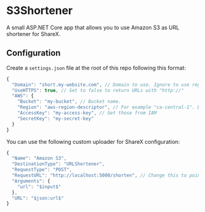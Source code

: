 # S3Shortener

A small ASP.NET Core app that allows you to use Amazon S3 as URL shortener for ShareX.

## Configuration

Create a `settings.json` file at the root of this repo following this format:

```javascript
{
  "Domain": "short.my-website.com", // Domain to use. Ignore to use regular S3 endpoint.
  "UseHTTPS": true, // Set to false to return URLs with "http://"
  "AWS": {
    "Bucket": "my-bucket", // Bucket name.
    "Region": "aws-region-descriptor", // For example "ca-central-1". Defaults to "us-east-1"
    "AccessKey": "my-access-key", // Get those from IAM
    "SecretKey": "my-secret-key"
  }
}
```

You can use the following custom uploader for ShareX configuration:

```javascript
{
  "Name": "Amazon S3",
  "DestinationType": "URLShortener",
  "RequestType": "POST",
  "RequestURL": "http://localhost:5000/shorten", // Change this to point to your own instance
  "Arguments": {
    "url": "$input$"
  },
  "URL": "$json:url$"
}
```